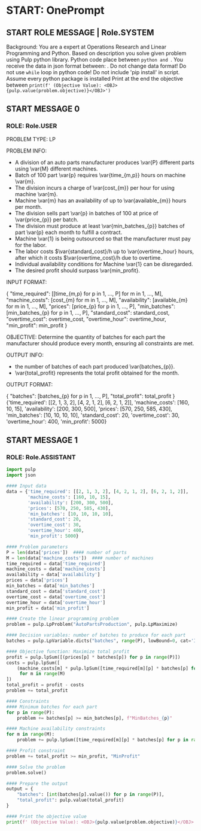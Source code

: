 # START: OnePrompt 
## START ROLE MESSAGE | Role.SYSTEM 
Background: You are a expert at Operations Research and Linear Programming and Python. Based on description you solve given problem using Pulp python library. Python code place between ```python and ```. You receive the data in json format between: <DATA></DATA>. Do not change data format! Do not use `while` loop in python code! Do not include 'pip install' in script. Assume every python package is installed Print at the end the objective between <OBJ></OBJ> `print(f' (Objective Value): <OBJ>{pulp.value(problem.objective)}</OBJ>')`  
## START MESSAGE 0 
### ROLE: Role.USER
<DESCRIPTION>
PROBLEM TYPE: LP

PROBLEM INFO:

- A division of an auto parts manufacturer produces \var{P} different parts using \var{M} different machines.
- Batch of 100 part \var{p} requires \var{time_{m,p}} hours on machine \var{m}.
- The division incurs a charge of \var{cost_{m}} per hour for using machine \var{m}.
- Machine \var{m} has an availability of up to \var{available_{m}} hours per month.
- The division sells part \var{p} in batches of 100 at price of \var{price_{p}} per batch.
- The division must produce at least \var{min_batches_{p}} batches of part \var{p} each month to fulfill a contract.
- Machine \var{1} is being outsourced so that the manufacturer must pay for the labor.
- The labor costs $\var{standard_cost}/h up to \var{overtime_hour} hours, after which it costs $\var{overtime_cost}/h due to overtime.
- Individual availability conditions for Machine \var{1} can be disregarded.
- The desired profit should surpass \var{min_profit}.

INPUT FORMAT: 

{
    "time_required": [[time_{m,p} for p in 1, ..., P] for m in 1, ..., M],
    "machine_costs": [cost_{m} for m in 1, ..., M],
    "availability": [available_{m} for m in 1, ..., M],
    "prices": [price_{p} for p in 1, ..., P],
    "min_batches": [min_batches_{p} for p in 1, ..., P],
    "standard_cost": standard_cost,
    "overtime_cost": overtime_cost,
    "overtime_hour": overtime_hour,
    "min_profit": min_profit
}

OBJECTIVE: Determine the quantity of batches for each part the manufacturer should produce every month, ensuring all constraints are met.

OUTPUT INFO:

- the number of batches of each part produced \var{batches_{p}}.
- \var{total_profit} represents the total profit obtained for the month.

OUTPUT FORMAT:

{
    "batches": [batches_{p} for p in 1, ..., P],
    "total_profit": total_profit
}
</DESCRIPTION>
<DATA>
{'time_required': [[2, 1, 3, 2], [4, 2, 1, 2], [6, 2, 1, 2]], 'machine_costs': [160, 10, 15], 'availability': [200, 300, 500], 'prices': [570, 250, 585, 430], 'min_batches': [10, 10, 10, 10], 'standard_cost': 20, 'overtime_cost': 30, 'overtime_hour': 400, 'min_profit': 5000}</DATA>


## START MESSAGE 1 
### ROLE: Role.ASSISTANT
```python
import pulp
import json

#### Input data
data = {'time_required': [[2, 1, 3, 2], [4, 2, 1, 2], [6, 2, 1, 2]], 
        'machine_costs': [160, 10, 15], 
        'availability': [200, 300, 500], 
        'prices': [570, 250, 585, 430], 
        'min_batches': [10, 10, 10, 10], 
        'standard_cost': 20, 
        'overtime_cost': 30, 
        'overtime_hour': 400, 
        'min_profit': 5000}

#### Problem parameters
P = len(data['prices'])  #### number of parts
M = len(data['machine_costs'])  #### number of machines
time_required = data['time_required']
machine_costs = data['machine_costs']
availability = data['availability']
prices = data['prices']
min_batches = data['min_batches']
standard_cost = data['standard_cost']
overtime_cost = data['overtime_cost']
overtime_hour = data['overtime_hour']
min_profit = data['min_profit']

#### Create the linear programming problem
problem = pulp.LpProblem("AutoPartsProduction", pulp.LpMaximize)

#### Decision variables: number of batches to produce for each part
batches = pulp.LpVariable.dicts("batches", range(P), lowBound=0, cat='Integer')

#### Objective function: Maximize total profit
profit = pulp.lpSum([(prices[p] * batches[p]) for p in range(P)])
costs = pulp.lpSum([
    (machine_costs[m] * pulp.lpSum([time_required[m][p] * batches[p] for p in range(P)])) / 100 
     for m in range(M)
])
total_profit = profit - costs
problem += total_profit

#### Constraints
#### Minimum batches for each part
for p in range(P):
    problem += batches[p] >= min_batches[p], f"MinBatches_{p}"

#### Machine availability constraints
for m in range(M):
    problem += pulp.lpSum([time_required[m][p] * batches[p] for p in range(P)]) <= availability[m], f"Availability_{m}"

#### Profit constraint
problem += total_profit >= min_profit, "MinProfit"

#### Solve the problem
problem.solve()

#### Prepare the output
output = {
    "batches": [int(batches[p].value()) for p in range(P)],
    "total_profit": pulp.value(total_profit)
}

#### Print the objective value
print(f' (Objective Value): <OBJ>{pulp.value(problem.objective)}</OBJ>')
```

